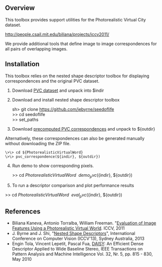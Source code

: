 Overview
--------

This toolbox provides support utilities for the Photorealistic Virtual City dataset.

http://people.csail.mit.edu/biliana/projects/iccv2011/

We provide additional tools that define image to image correspondences for all pairs
of overlapping images.


Installation
------------

This toolbox relies on the nested shape descriptor toolbox for displaying correspondences and the original PVC dataset. 

1. Download [PVC dataset](http://people.csail.mit.edu/biliana/projects/iccv2011/) and unpack into $indir

2. Download and install nested shape descriptor toolbox

    sh\> git clone https://github.com/jebyrne/seedoflife  
    \>\> cd seedoflife    
    \>\> set_paths    


3. Download [precomputed PVC correspondences](https://www.dropbox.com/s/va8x0qdgfpta2xb/PhotorealisticVirtualCity.zip) and unpack to ${outdir}

Alternatively, these correspondences can also be generated manually without downloading the ZIP file.

    \>\> cd ${PhotorealisticVirtualWord}    
    \>\> pvc_correspondence(${indir}, ${outdir})    

4. Run demo to show corresponding pixels.

    \>\> cd ${PhotorealisticVirtualWord}    
    \>\> demo_pvc(${indir}, ${outdir})    

5. To run a descriptor comparison and plot performance results 

\>\> cd ${PhotorealisticVirtualWord}    
\>\> eval_pvc(${indir}, ${outdir})    


References
----------
* Biliana Kaneva, Antonio Torralba, William Freeman. "[Evaluation of Image Features Using a Photorealistic Virtual World](http://people.csail.mit.edu/biliana/projects/iccv2011/). ICCV, 2011
* J. Byrne and J. Shi, "[Nested Shape Descriptors](https://www.dropbox.com/s/g8yc76ffx8ia99d/iccv13_nsd_final.pdf)", International Conference on Computer Vision (ICCV'13), Sydney Australia, 2013
* Engin Tola, Vincent Lepetit, Pascal Fua, [DAISY](http://cvlab.epfl.ch/software/daisy): An Efficient Dense Descriptor Applied to Wide Baseline Stereo, IEEE Transactions on Pattern Analysis and Machine Intelligence Vol. 32, Nr. 5, pp. 815 - 830, May 2010


